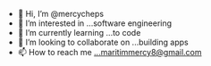 - 👋 Hi, I’m @mercycheps
- 👀 I’m interested in ...software engineering
- 🌱 I’m currently learning ...to code
- 💞️ I’m looking to collaborate on ...building apps
- 📫 How to reach me ...maritimmercy8@gmail.com

<!---
mercycheps/mercycheps is a ✨ special ✨ repository because its `README.md` (this file) appears on your GitHub profile.
You can click the Preview link to take a look at your changes.
--->
